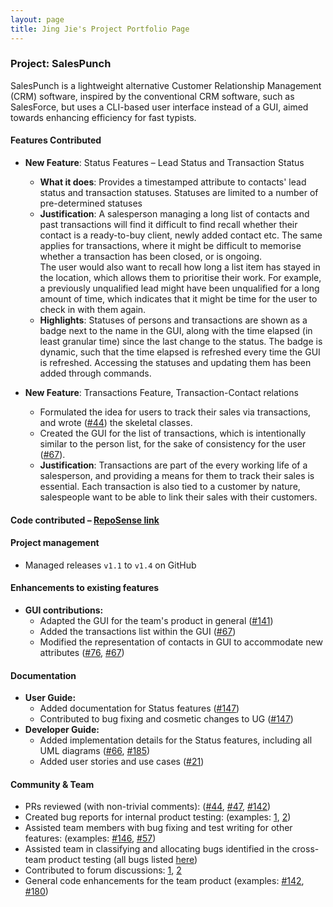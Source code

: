 ```yaml
---
layout: page
title: Jing Jie's Project Portfolio Page
---
```


### Project: SalesPunch

SalesPunch is a lightweight alternative Customer Relationship Management (CRM)
software, inspired by the conventional CRM software, such as SalesForce, but uses
a CLI-based user interface instead of a GUI, aimed towards enhancing efficiency
for fast typists.

#### Features Contributed
* **New Feature**: Status Features – Lead Status and Transaction Status
  * **What it does**: Provides a timestamped attribute to contacts' lead status and transaction statuses. Statuses are
    limited to a number of pre-determined statuses
  * **Justification**: A salesperson managing a long list of contacts and past transactions will find it difficult to find 
    recall whether their contact is a ready-to-buy client, newly added contact etc. The same applies for transactions, 
  where it might be difficult to memorise whether a transaction has been closed, or is ongoing.  
    The user would also want to recall how long a list item has stayed in the location, which allows them to prioritise 
    their work. For example, a previously unqualified lead might have been unqualified for a long amount of time, which 
    indicates that it might be time for the user to check in with them again. 
  * **Highlights**: Statuses of persons and transactions are shown as a badge next to the name in the GUI, along with 
  the time elapsed (in least granular time) since the last change to the status. The badge is dynamic, such that the 
  time elapsed is refreshed every time the GUI is refreshed. Accessing the statuses and updating them has been added through commands.
    

* **New Feature**: Transactions Feature, Transaction-Contact relations
  * Formulated the idea for users to track their sales via transactions, and wrote ([#44](https://github.com/AY2223S2-CS2103-W16-4/tp/pull/42/commits)) 
  the skeletal classes. 
  * Created the GUI for the list of transactions, which is intentionally similar to the person list, for the sake of
  consistency for the user ([#67](https://github.com/AY2223S2-CS2103-W16-4/tp/pull/67)).
  * **Justification**: Transactions are part of the every working life of a salesperson, and providing a means for them
  to track their sales is essential. Each transaction is also tied to a customer by nature, salespeople want to be able 
  to link their sales with their customers.


#### Code contributed – [RepoSense link](https://nus-cs2103-ay2223s2.github.io/tp-dashboard/?search=ajjajjajjajj&sort=groupTitle&sortWithin=title&timeframe=commit&mergegroup=&groupSelect=groupByRepos&breakdown=true&checkedFileTypes=docs~functional-code~test-code~other&since=2023-02-17&tabOpen=true&tabType=authorship&zFR=false&tabAuthor=ajjajjajjajj&tabRepo=AY2223S2-CS2103-W16-4/tp%5Bmaster%5D&authorshipIsMergeGroup=false&authorshipFileTypes=docs~functional-code~test-code&authorshipIsBinaryFileTypeChecked=false&authorshipIsIgnoredFilesChecked=false)

#### Project management
  * Managed releases `v1.1` to `v1.4` on GitHub

#### Enhancements to existing features
  * **GUI contributions:**
    * Adapted the GUI for the team's product in general ([#141](https://github.com/AY2223S2-CS2103-W16-4/tp/pull/141))
    * Added the transactions list within the GUI ([#67](https://github.com/AY2223S2-CS2103-W16-4/tp/pull/67))
    * Modified the representation of contacts in GUI to accommodate new attributes ([#76](https://github.com/AY2223S2-CS2103-W16-4/tp/pull/76),
      [#67](https://github.com/AY2223S2-CS2103-W16-4/tp/pull/67))

#### Documentation
  * **User Guide:**
    * Added documentation for Status features ([#147](https://github.com/AY2223S2-CS2103-W16-4/tp/pull/147))
    * Contributed to bug fixing and cosmetic changes to UG ([#147](https://github.com/AY2223S2-CS2103-W16-4/tp/pull/147))
  * **Developer Guide:**
    * Added implementation details for the Status features, including all UML diagrams
    ([#66](https://github.com/AY2223S2-CS2103-W16-4/tp/pull/66),
    [#185](https://github.com/AY2223S2-CS2103-W16-4/tp/pull/185))
    * Added user stories and use cases ([#21](https://github.com/AY2223S2-CS2103-W16-4/tp/pull/21))

#### Community & Team
  * PRs reviewed (with non-trivial comments): ([#44](https://github.com/AY2223S2-CS2103-W16-4/tp/pull/44), 
  [#47](https://github.com/AY2223S2-CS2103-W16-4/tp/pull/47), [#142](https://github.com/AY2223S2-CS2103-W16-4/tp/pull/142))
  * Created bug reports for internal product testing: (examples: [1](https://github.com/AY2223S2-CS2103-W16-4/tp/issues/164),
    [2](https://github.com/AY2223S2-CS2103-W16-4/tp/issues/155))
  * Assisted team members with bug fixing and test writing for other features: (examples: [#146](https://github.com/AY2223S2-CS2103-W16-4/tp/pull/146),
  [#57](https://github.com/AY2223S2-CS2103-W16-4/tp/pull/57))
  * Assisted team in classifying and allocating bugs identified in the cross-team product testing (all bugs listed 
  [here](https://github.com/AY2223S2-CS2103-W16-4/tp/issues?q=is:issue+is:closed+%5BPE-D%5D))
  * Contributed to forum discussions: [1](https://github.com/nus-cs2103-AY2223S2/forum/issues/182), [2](https://github.com/nus-cs2103-AY2223S2/forum/issues/81)
  * General code enhancements for the team product (examples: [#142](https://github.com/AY2223S2-CS2103-W16-4/tp/pull/142), 
  [#180](https://github.com/AY2223S2-CS2103-W16-4/tp/pull/180))
